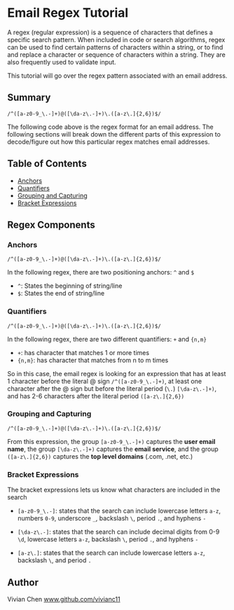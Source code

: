 # Email Regex Tutorial

A regex (regular expression) is a sequence of characters that defines a specific search pattern. When included in code or search algorithms, regex can be used to find certain patterns of characters within a string, or to find and replace a character or sequence of characters within a string. They are also frequently used to validate input. 

This tutorial will go over the regex pattern associated with an email address.

## Summary
````
/^([a-z0-9_\.-]+)@([\da-z\.-]+)\.([a-z\.]{2,6})$/
````
The following code above is the regex format for an email address. The following sections will break down the different parts of this expression to decode/figure out how this particular regex matches email addresses.

## Table of Contents

- [Anchors](#anchors)
- [Quantifiers](#quantifiers)
- [Grouping and Capturing](#grouping-and-capturing)
- [Bracket Expressions](#bracket-expressions)

## Regex Components

### Anchors
````
/^([a-z0-9_\.-]+)@([\da-z\.-]+)\.([a-z\.]{2,6})$/
````
In the following regex, there are two positioning anchors: `^` and `$`
- `^`: States the beginning of string/line
- `$`: States the end of string/line

### Quantifiers
````
/^([a-z0-9_\.-]+)@([\da-z\.-]+)\.([a-z\.]{2,6})$/
````
In the following regex, there are two different quantifiers: `+` and `{n,m}`
- `+`: has character that matches 1 or more times
- `{n,m}`: has character that matches from n to m times

So in this case, the email regex is looking for an expression that has at least 1 character before the literal @ sign `/^([a-z0-9_\.-]+)`, at least one character after the @ sign but before the literal period (`\.`) `[\da-z\.-]+)`, and has 2-6 characters after the literal period `([a-z\.]{2,6})`

### Grouping and Capturing
````
/^([a-z0-9_\.-]+)@([\da-z\.-]+)\.([a-z\.]{2,6})$/
````
From this expression, the group `[a-z0-9_\.-]+)` captures the **user email name**, the group `[\da-z\.-]+)` captures the **email service**, and the group `([a-z\.]{2,6})` captures the **top level domains** (.com, .net, etc.)

### Bracket Expressions

The bracket expressions lets us know what characters are included in the search

- `[a-z0-9_\.-]`: states that the search can include lowercase letters `a-z`, numbers `0-9`, underscore `_`, backslash `\`, period `.`, and hyphens `-`

- `[\da-z\.-]`: states that the search can include decimal digits from 0-9 `\d`, lowercase letters `a-z`, backslash `\`, period `.`, and hyphens `-`

- `[a-z\.]`: states that the search can include lowercase letters `a-z`, backslash `\`, and period `.`

## Author

Vivian Chen
www.github.com/vivianc11
